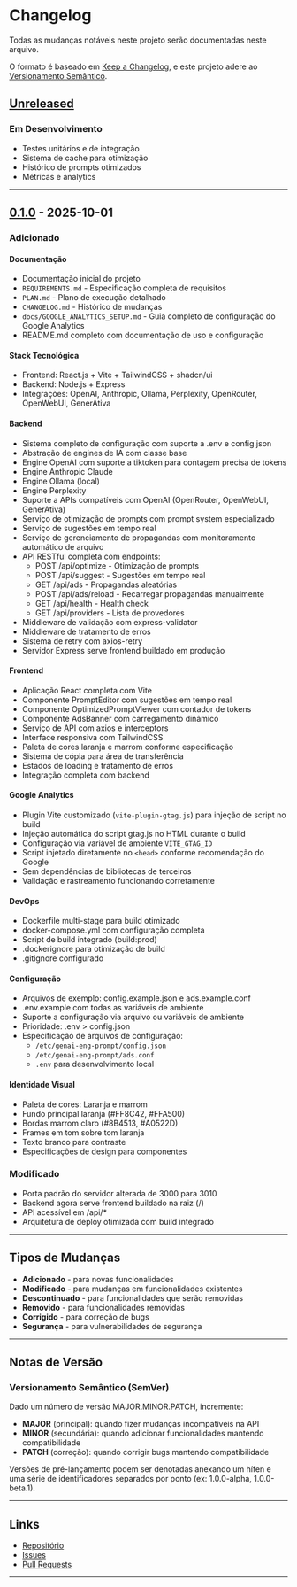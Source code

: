 # Changelog

Todas as mudanças notáveis neste projeto serão documentadas neste arquivo.

O formato é baseado em [Keep a Changelog](https://keepachangelog.com/pt-BR/1.0.0/),
e este projeto adere ao [Versionamento Semântico](https://semver.org/lang/pt-BR/).

## [Unreleased]

### Em Desenvolvimento
- Testes unitários e de integração
- Sistema de cache para otimização
- Histórico de prompts otimizados
- Métricas e analytics

---

## [0.1.0] - 2025-10-01

### Adicionado

#### Documentação
- Documentação inicial do projeto
- `REQUIREMENTS.md` - Especificação completa de requisitos
- `PLAN.md` - Plano de execução detalhado
- `CHANGELOG.md` - Histórico de mudanças
- `docs/GOOGLE_ANALYTICS_SETUP.md` - Guia completo de configuração do Google Analytics
- README.md completo com documentação de uso e configuração

#### Stack Tecnológica
- Frontend: React.js + Vite + TailwindCSS + shadcn/ui
- Backend: Node.js + Express
- Integrações: OpenAI, Anthropic, Ollama, Perplexity, OpenRouter, OpenWebUI, GenerAtiva

#### Backend
- Sistema completo de configuração com suporte a .env e config.json
- Abstração de engines de IA com classe base
- Engine OpenAI com suporte a tiktoken para contagem precisa de tokens
- Engine Anthropic Claude
- Engine Ollama (local)
- Engine Perplexity
- Suporte a APIs compatíveis com OpenAI (OpenRouter, OpenWebUI, GenerAtiva)
- Serviço de otimização de prompts com prompt system especializado
- Serviço de sugestões em tempo real
- Serviço de gerenciamento de propagandas com monitoramento automático de arquivo
- API RESTful completa com endpoints:
  - POST /api/optimize - Otimização de prompts
  - POST /api/suggest - Sugestões em tempo real
  - GET /api/ads - Propagandas aleatórias
  - POST /api/ads/reload - Recarregar propagandas manualmente
  - GET /api/health - Health check
  - GET /api/providers - Lista de provedores
- Middleware de validação com express-validator
- Middleware de tratamento de erros
- Sistema de retry com axios-retry
- Servidor Express serve frontend buildado em produção

#### Frontend
- Aplicação React completa com Vite
- Componente PromptEditor com sugestões em tempo real
- Componente OptimizedPromptViewer com contador de tokens
- Componente AdsBanner com carregamento dinâmico
- Serviço de API com axios e interceptors
- Interface responsiva com TailwindCSS
- Paleta de cores laranja e marrom conforme especificação
- Sistema de cópia para área de transferência
- Estados de loading e tratamento de erros
- Integração completa com backend

#### Google Analytics
- Plugin Vite customizado (`vite-plugin-gtag.js`) para injeção de script no build
- Injeção automática do script gtag.js no HTML durante o build
- Configuração via variável de ambiente `VITE_GTAG_ID`
- Script injetado diretamente no `<head>` conforme recomendação do Google
- Sem dependências de bibliotecas de terceiros
- Validação e rastreamento funcionando corretamente

#### DevOps
- Dockerfile multi-stage para build otimizado
- docker-compose.yml com configuração completa
- Script de build integrado (build:prod)
- .dockerignore para otimização de build
- .gitignore configurado

#### Configuração
- Arquivos de exemplo: config.example.json e ads.example.conf
- .env.example com todas as variáveis de ambiente
- Suporte a configuração via arquivo ou variáveis de ambiente
- Prioridade: .env > config.json
- Especificação de arquivos de configuração:
  - `/etc/genai-eng-prompt/config.json`
  - `/etc/genai-eng-prompt/ads.conf`
  - `.env` para desenvolvimento local

#### Identidade Visual
- Paleta de cores: Laranja e marrom
- Fundo principal laranja (#FF8C42, #FFA500)
- Bordas marrom claro (#8B4513, #A0522D)
- Frames em tom sobre tom laranja
- Texto branco para contraste
- Especificações de design para componentes

### Modificado
- Porta padrão do servidor alterada de 3000 para 3010
- Backend agora serve frontend buildado na raiz (/)
- API acessível em /api/*
- Arquitetura de deploy otimizada com build integrado


---

## Tipos de Mudanças

- **Adicionado** - para novas funcionalidades
- **Modificado** - para mudanças em funcionalidades existentes
- **Descontinuado** - para funcionalidades que serão removidas
- **Removido** - para funcionalidades removidas
- **Corrigido** - para correção de bugs
- **Segurança** - para vulnerabilidades de segurança

---

## Notas de Versão

### Versionamento Semântico (SemVer)

Dado um número de versão MAJOR.MINOR.PATCH, incremente:

- **MAJOR** (principal): quando fizer mudanças incompatíveis na API
- **MINOR** (secundária): quando adicionar funcionalidades mantendo compatibilidade
- **PATCH** (correção): quando corrigir bugs mantendo compatibilidade

Versões de pré-lançamento podem ser denotadas anexando um hífen e uma série de identificadores separados por ponto (ex: 1.0.0-alpha, 1.0.0-beta.1).

---

## Links

- [Repositório](https://github.com/seu-usuario/genai-eng-prompt)
- [Issues](https://github.com/seu-usuario/genai-eng-prompt/issues)
- [Pull Requests](https://github.com/seu-usuario/genai-eng-prompt/pulls)

---

[Unreleased]: https://github.com/seu-usuario/genai-eng-prompt/compare/v0.1.0...HEAD
[0.1.0]: https://github.com/rapporttecnologia/genai-eng-prompt/releases/tag/v0.1.0
